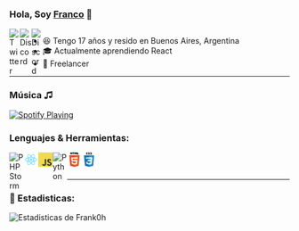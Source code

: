 ### Hola, Soy [Franco](https://francocaminos.me) 👋

<a href="https://twitter.com/Frank0h_">
<img align="left" alt="Twitter" width="19px" src="https://seeklogo.com/images/T/twitter-logo-A84FE9258E-seeklogo.com.png" />
</a>
<a href="https://discordapp.com/users/346056678543851521">
<img align="left" alt="Discord" width="21px" src="https://cdn3.iconfinder.com/data/icons/popular-services-brands-vol-2/512/discord-512.png" />
</a>
<a href="https://mail.google.com/#inbox?compose=VpCqJVFFvbwvCsLPGcTSnhMcXJRKdgtgPWVtxJZfrNxcZJnpCHQCvcSrqkbMNQqMPfClvgg">
<img align="left" alt="Discord" width="20px" src="https://www.flaticon.es/svg/vstatic/svg/281/281769.svg?token=exp=1611258159~hmac=1e6d9bee97957ca12a6406c649f588d8" />
</a>

##

- 😆 Tengo 17 años y resido en Buenos Aires, Argentina
- 🎓 Actualmente aprendiendo React
- 💼 Freelancer

---
### Música ♫ 

[<img src="https://now-playing-two.vercel.app/api/spotify-playing" alt="Spotify Playing" width="350" />](https://open.spotify.com/user/5co7vzv8feodu7lvqqap3c8qd)

### Lenguajes & Herramientas:

[<img align="left" alt="PHPStorm" width="26px" src="https://res.cloudinary.com/canonical/image/fetch/f_auto,q_auto,fl_sanitize,w_60,h_60/https://dashboard.snapcraft.io/site_media/appmedia/2017/11/webide.ico_HA9tBL0.png" />][phpstorm]
[<img align="left" alt="React" width="26px" src="https://raw.githubusercontent.com/github/explore/80688e429a7d4ef2fca1e82350fe8e3517d3494d/topics/react/react.png" />][react]
[<img align="left" alt="JavaScript" width="26px" src="https://raw.githubusercontent.com/github/explore/80688e429a7d4ef2fca1e82350fe8e3517d3494d/topics/javascript/javascript.png" />][javascript]
[<img align="left" alt="Python" width="26px" src="https://cdn3.iconfinder.com/data/icons/logos-and-brands-adobe/512/267_Python-512.png" />][python]
[<img align="left" alt="HTML5" width="26px" src="https://raw.githubusercontent.com/github/explore/80688e429a7d4ef2fca1e82350fe8e3517d3494d/topics/html/html.png" />][html5]
[<img align="left" alt="CSS3" width="26px" src="https://raw.githubusercontent.com/github/explore/80688e429a7d4ef2fca1e82350fe8e3517d3494d/topics/css/css.png" />][css]

<br />
<br />

---

### 📕 Estadisticas:

<img align="left" alt="Estadisticas de Frank0h" src="https://github-readme-stats.vercel.app/api?username=Frank0h&show_icons=true&theme=radical" />

[phpstorm]: https://www.jetbrains.com/es-es/phpstorm/
[react]: https://es.reactjs.org
[javascript]: https://www.javascript.com
[html5]: https://devdocs.io/html/
[css]: https://devdocs.io/html/
[python]: https://www.python.org
